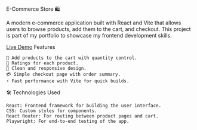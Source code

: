 E-Commerce Store 🛍️

A modern e-commerce application built with React and Vite that allows users to browse products, add them to the cart, and checkout. This project is part of my portfolio to showcase my frontend development skills.

[Live Demo](https://lyal178-e-commerce-store.netlify.app/)
Features

    🛒 Add products to the cart with quantity control.
    📝 Ratings for each product.
    🎨 Clean and responsive design.
    💳 Simple checkout page with order summary.
    ⚡ Fast performance with Vite for quick builds.

🛠️ Technologies Used

    React: Frontend framework for building the user interface.
    CSS: Custom styles for components.
    React Router: For routing between product pages and cart.
    Playwright: For end-to-end testing of the app.
